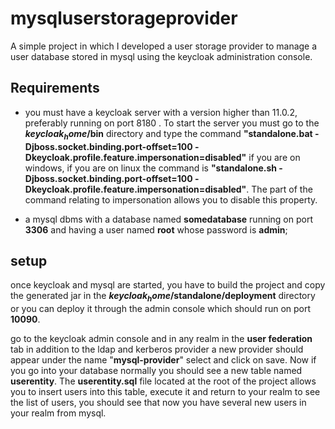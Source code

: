 # mysqluserstorageprovider
A simple project in which I developed a user storage provider to manage a user database stored in mysql using the keycloak administration console.
## Requirements
- you must have a keycloak server with a version 
higher than 11.0.2, preferably running on port 8180 . 
To start the server you must go to the **$keycloak_home$/bin** 
directory and type the command 
**"standalone.bat -Djboss.socket.binding.port-offset=100 -Dkeycloak.profile.feature.impersonation=disabled"** if you are on windows, 
if you are on linux the command is 
**"standalone.sh -Djboss.socket.binding.port-offset=100 -Dkeycloak.profile.feature.impersonation=disabled"**. 
The part of the command relating to impersonation 
allows you to disable this property.

- a mysql dbms with a database named **somedatabase** running 
on port **3306** and having a user named **root** whose password is **admin**;

## setup
once keycloak and mysql are started, you have to build the project and copy the generated 
jar in the **$keycloak_home$/standalone/deployment** directory or you can deploy it 
through the admin console which should run on port **10090**.

go to the keycloak admin console and in any realm in the 
**user federation** tab in addition to the ldap and kerberos 
provider a new provider should appear under the name "**mysql-provider**" 
select and click on save. Now if you go into your database normally you 
should see a new table named **userentity**. The **userentity.sql** 
file located at the root of the project allows you to insert users into this table, 
execute it and return to your realm to see the list of users, 
you should see that now you have several new users in your realm  from mysql.

